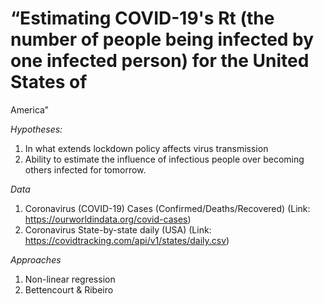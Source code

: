 # “Estimating COVID-19's Rt (the number of people being infected by one infected person) for the United States of
America”

*Hypotheses:*
1. In what extends lockdown policy affects virus transmission
2. Ability to estimate the influence of infectious people over becoming others infected for tomorrow.
 
*Data*
1. Coronavirus (COVID-19) Cases (Confirmed/Deaths/Recovered) (Link: https://ourworldindata.org/covid-cases)
2. Coronavirus State-by-state daily (USA) (Link: https://covidtracking.com/api/v1/states/daily.csv)

*Approaches*
1. Non-linear regression
2. Bettencourt & Ribeiro

